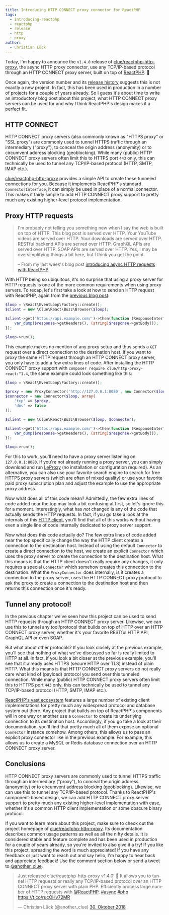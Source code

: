 ```yaml
---
title: Introducing HTTP CONNECT proxy connector for ReactPHP
tags:
  - introducing-reactphp
  - reactphp
  - release
  - http
  - proxy
author:
  - Christian Lück
---
```


Today, I'm happy to announce the `v1.4.0` release of [clue/reactphp-http-proxy](https://github.com/clue/reactphp-http-proxy),
the async HTTP proxy connector, use any TCP/IP-based protocol through an HTTP CONNECT proxy server, built on top of [ReactPHP](https://reactphp.org/). 🎉

Once again, the version number and its [release history](https://github.com/clue/reactphp-http-proxy/releases) suggests this is not exactly a new project. In fact, this has been used in production in a number of projects for a couple of years already. So I guess it's about time to write an introductory blog post about this project, what HTTP CONNECT proxy servers can be used for and why I think ReactPHP's design makes it a perfect fit.

## HTTP CONNECT

HTTP CONNECT proxy servers (also commonly known as "HTTPS proxy" or "SSL proxy") are commonly used to tunnel HTTPS traffic through an intermediary ("proxy"), to conceal the origin address (anonymity) or to circumvent address blocking (geoblocking). While many (public) HTTP CONNECT proxy servers often limit this to HTTPS port `443` only, this can technically be used to tunnel any TCP/IP-based protocol (HTTP, SMTP, IMAP etc.).

[clue/reactphp-http-proxy](https://github.com/clue/reactphp-http-proxy) provides a simple API to create these tunneled connections for you. Because it implements ReactPHP's standard `ConnectorInterface`, it can simply be used in place of a normal connector. This makes it fairly simple to add HTTP CONNECT proxy support to pretty much any existing higher-level protocol implementation.

## Proxy HTTP requests

> I'm probably not telling you something new when I say the web is built on top of HTTP. This blog post is served over HTTP. Your YouTube videos are served over HTTP. Your downloads are served over HTTP. RESTful backend APIs are served over HTTP. GraphQL APIs are served over HTTP. SOAP APIs are served over HTTP. Yes, I may be oversimplifying things a bit here, but I think you get the point.
>
> – From my last week's blog post [introducing async HTTP requests with ReactPHP](https://clue.engineering/2018/introducing-reactphp-buzz).

With HTTP being so ubiquitous, it's no surprise that using a proxy server for HTTP requests is one of the more common requirements when using proxy servers. To recap, let's first take a look at how to send an HTTP request with ReactPHP, again from the [previous blog post](https://clue.engineering/2018/introducing-reactphp-buzz):

```php
$loop = \React\EventLoop\Factory::create();
$client = new \Clue\React\Buzz\Browser($loop);

$client->get('https://api.example.com/')->then(function (ResponseInterface $response) {
    var_dump($response->getHeaders(), (string)$response->getBody());
});

$loop->run();
```

This example makes no mention of any proxy setup and thus sends a `GET` request over a direct connection to the destination host. If you want to proxy the same HTTP request through an HTTP CONNECT proxy server, you only have to add a few extra lines of code. After installing the HTTP CONNECT proxy support with `composer require clue/http-proxy-react:^1.4`, the same example could look something like this:

```php
$loop = \React\EventLoop\Factory::create();

$proxy = new ProxyConnector('http://127.0.0.1:8080', new Connector($loop));
$connector = new Connector($loop, array(
    'tcp' => $proxy,
    'dns' => false
));

$client = new \Clue\React\Buzz\Browser($loop, $connector);

$client->get('https://api.example.com/')->then(function (ResponseInterface $response) {
    var_dump($response->getHeaders(), (string)$response->getBody());
});

$loop->run();
```

For this to work, you'll need to have a proxy server listening on `127.0.0.1:8080`. If you're not already running a proxy server, you can simply download and run [LeProxy](https://leproxy.org) (no installation or configuration required). As an alternative, you can also use your favorite search engine to search for free HTTPS proxy servers (which are often of mixed quality) or use your favorite paid proxy subscription plan and adjust the example to use the appropriate proxy address.

Now what does all of this code mean? Admittedly, the few extra lines of code added near the top may look a bit confusing at first, so let's ignore this for a moment. Interestingly, what has *not* changed is any of the code that actually sends the HTTP requests. In fact, if you go take a look at the internals of this [HTTP client](https://github.com/clue/reactphp-buzz), you'll find that all of this works without having even a single line of code internally dedicated to proxy server support.

Now what does this code actually do? The few extra lines of code added near the top specifically change the way the HTTP client creates a connection to the destination host. Instead of using the default `Connector` to create a direct connection to the host, we create an explicit `Connector` which uses the proxy server to create the connection to the destination host. What this means is that the HTTP client doesn't really require any changes, it only requires a special `Connector` which somehow creates this connection to the destination. What the `ProxyConnector` does internally, is it creates a connection to the proxy server, uses the HTTP CONNECT proxy protocol to ask the proxy to create a connection to the destination host and then returns this connection once it's ready.

## Tunnel any protocol!

In the previous chapter we've seen how this project can be used to send HTTP requests through an HTTP CONNECT proxy server. Likewise, we can use this to tunnel any tool/protocol that builds on top of HTTP over an HTTP CONNECT proxy server, whether it's your favorite RESTful HTTP API, GraphQL API or even SOAP.

But what about other protocols? If you look closely at the previous example, you'll see that nothing of what we've discussed so far is really limited to HTTP at all. In fact, if you look a bit closer at the previous example, you'll see that it already uses HTTPS (secure HTTP over TLS) instead of plain HTTP. What this means is that HTTP CONNECT proxy servers do not really care what kind of (payload) protocol you send over this tunneled connection. While many (public) HTTP CONNECT proxy servers often limit this to HTTPS port `443` only, this can technically be used to tunnel any TCP/IP-based protocol (HTTP, SMTP, IMAP etc.).

[ReactPHP's vast ecosystem](https://github.com/reactphp/react/wiki/Users) features a large number of existing client implementations for pretty much any widespread protocol and database system out there. Any project that builds on top of ReactPHP's components will in one way or another use a `Connector` to create its underlying connection to its destination host. Accordingly, if you go take a look at their documentation, you'll find that pretty much all of them expose an optional `Connector` instance somehow. Among others, this allows us to pass an explicit proxy connector like in the previous example. For example, this allows us to create a MySQL or Redis database connection over an HTTP CONNECT proxy server.

## Conclusions

HTTP CONNECT proxy servers are commonly used to tunnel HTTPS traffic through an intermediary ("proxy"), to conceal the origin address (anonymity) or to circumvent address blocking (geoblocking). Likewise, we can use this to tunnel any TCP/IP-based protocol. Thanks to ReactPHP's component-based design, we can add HTTP CONNECT proxy server support to pretty much any existing higher-level implementation with ease, whether it's a common HTTP client implementation or some obscure binary protocol.

If you want to learn more about this project, make sure to check out the project homepage of [clue/reactphp-http-proxy](https://github.com/clue/reactphp-http-proxy). Its documentation describes common usage patterns as well as all the nifty details. It is considered stable and feature complete and has been used in production for a couple of years already, so you're invited to also give it a try! If you like this project, spreading the word is much appreciated! If you have any feedback or just want to reach out and say hello, I'm happy to hear back and appreciate feedback! Use the comment section below or send a tweet to [@another_clue](https://twitter.com/another_clue).

<blockquote class="twitter-tweet" data-lang="de"><p lang="en" dir="ltr">Just released clue/reactphp-http-proxy v1.4.0! 🎉 It allows you to tunnel HTTP requests or really any TCP/IP-based protocol over an HTTP CONNECT proxy server with plain PHP. Efficiently process large number of HTTP requests with <a href="https://twitter.com/reactphp?ref_src=twsrc%5Etfw">@ReactPHP</a>. <a href="https://twitter.com/hashtag/async?src=hash&amp;ref_src=twsrc%5Etfw">#async</a> <a href="https://twitter.com/hashtag/php?src=hash&amp;ref_src=twsrc%5Etfw">#php</a> <a href="https://t.co/rucOHv72MR">https://t.co/rucOHv72MR</a></p>&mdash; Christian Lück (@another_clue) <a href="https://twitter.com/another_clue/status/1057317495969845250?ref_src=twsrc%5Etfw">30. Oktober 2018</a></blockquote>
